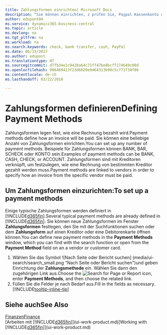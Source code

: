 ```yaml
---
title: Zahlungsformen einrichten| Microsoft Docs
description: "Sie können einrichten, z prüfen Sie, Paypal Kassenkonto oder Banküberweisung, um festzulegen, wie eine Rechnung bezahlt wird."
author: edupont04
ms.service: dynamics365-business-central
ms.topic: article
ms.devlang: na
ms.tgt_pltfrm: na
ms.workload: na
ms.search.keywords: check, bank transfer, cash, PayPal
ms.date: 06/15/2017
ms.author: edupont
ms.translationtype: HT
ms.sourcegitcommit: d7fb34e1c9428a64c71ff47be8bcff174649c00d
ms.openlocfilehash: 996469413f23d6620e0464313b90c5c771f38f86
ms.contentlocale: de-ch
ms.lasthandoff: 03/22/2018

---
```

# <a name="defining-payment-methods"></a><span data-ttu-id="e41c2-103">Zahlungsformen definieren</span><span class="sxs-lookup"><span data-stu-id="e41c2-103">Defining Payment Methods</span></span>
<span data-ttu-id="e41c2-104">Zahlungsformen legen fest, wie eine Rechnung bezahlt wird.</span><span class="sxs-lookup"><span data-stu-id="e41c2-104">Payment methods define how an invoice will be paid.</span></span> <span data-ttu-id="e41c2-105">Sie können eine beliebige Anzahl von Zahlungsformen einrichten.</span><span class="sxs-lookup"><span data-stu-id="e41c2-105">You can set up any number of payment methods.</span></span> <span data-ttu-id="e41c2-106">Beispiele für Zahlungsformen können BANK, BAR, SCHECK oder KONTO sein.</span><span class="sxs-lookup"><span data-stu-id="e41c2-106">Examples of payment methods can be BANK, CASH, CHECK, or ACCOUNT.</span></span>
<span data-ttu-id="e41c2-107">Zahlungsformen sind mit Kreditoren verknüpft, um festzulegen, wie eine Rechnung von bestimmten Kreditor gezahlt werden muss.</span><span class="sxs-lookup"><span data-stu-id="e41c2-107">Payment methods are linked to vendors in order to specify how an invoice from the specific vendor must be paid.</span></span>

## <a name="to-set-up-a-payment-methods"></a><span data-ttu-id="e41c2-108">Um Zahlungsformen einzurichten:</span><span class="sxs-lookup"><span data-stu-id="e41c2-108">To set up a payment methods</span></span>
<span data-ttu-id="e41c2-109">Einige typische Zahlungsformen werden definiert in [!INCLUDE[d365fin](includes/d365fin_md.md)].</span><span class="sxs-lookup"><span data-stu-id="e41c2-109">Several typical payment methods are already defined in [!INCLUDE[d365fin](includes/d365fin_md.md)].</span></span> <span data-ttu-id="e41c2-110">Sie können neue Zahlungsformen im Fenster **Zahlungsformen** festlegen, den Sie mit der Suchfunktionen suchen oder dem **Zahlungsform** auf einen Kreditor oder eine Debitorenkarte öffnen können.</span><span class="sxs-lookup"><span data-stu-id="e41c2-110">You can define new payment methods in the **Payment Methods** window, which you can find with the search function or open from the **Payment Method** field on an a vendor or customer card.</span></span>
1. <span data-ttu-id="e41c2-111">Wählen Sie das Symbol ![Nach Seite oder Bericht suchen] (media/ui-search/search_small.png "Nach Seite oder Bericht suchen")und geben Einrichtung der **Zahlungsmethode** ein. Wählen Sie dann den zugehörigen Link aus.</span><span class="sxs-lookup"><span data-stu-id="e41c2-111">Choose the ![Search for Page or Report](media/ui-search/search_small.png "Search for Page or Report icon") icon, enter **Payment Methods**, and then choose the related link.</span></span>
2. <span data-ttu-id="e41c2-112">Füllen Sie die Felder je nach Bedarf aus.</span><span class="sxs-lookup"><span data-stu-id="e41c2-112">Fill in the fields as necessary.</span></span> [!INCLUDE[tooltip-inline-tip](includes/tooltip-inline-tip_md.md)]

## <a name="see-also"></a><span data-ttu-id="e41c2-113">Siehe auch</span><span class="sxs-lookup"><span data-stu-id="e41c2-113">See Also</span></span>
[<span data-ttu-id="e41c2-114">Finanzen</span><span class="sxs-lookup"><span data-stu-id="e41c2-114">Finance</span></span>](finance.md)  
<span data-ttu-id="e41c2-115">[Arbeiten mit [!INCLUDE[d365fin](includes/d365fin_md.md)]](ui-work-product.md)</span><span class="sxs-lookup"><span data-stu-id="e41c2-115">[Working with [!INCLUDE[d365fin](includes/d365fin_md.md)]](ui-work-product.md)</span></span>  

